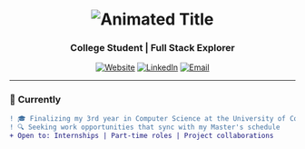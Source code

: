 <h1 align="center">
  <img src="https://readme-typing-svg.demolab.com?font=Fira+Code&weight=600&size=26&duration=3000&pause=500&color=FF7139&background=FFFFFF00&center=true&width=500&lines=✨+Hi,+I'm+[SEU+NOME]!+✨;🚀+[SEU+TÍTULO];🔒+[SEU+INTERESSE];☕+[SUA+FRASE]" alt="Animated Title" />
</h1>

<h3 align="center">
  College Student | Full Stack Explorer
</h3>

<p align="center">
  <a href="https://masa604.github.io/portfolio/"><img src="https://img.shields.io/badge/Website-FF7139?style=for-the-badge&logo=firefox&logoColor=white" alt="Website"></a>
  <a href="https://www.linkedin.com/in/magda-nunes-4650b4282/"><img src="https://img.shields.io/badge/LinkedIn-0077B5?style=for-the-badge&logo=linkedin&logoColor=white" alt="LinkedIn"></a>
  <a href="mailto:magmar406@gmail.com"><img src="https://img.shields.io/badge/Email_Me-D14836?style=for-the-badge&logo=gmail&logoColor=white" alt="Email"></a>
</p>

---

### 🌟 **Currently**  
```diff
! 🎓 Finalizing my 3rd year in Computer Science at the University of Coimbra
! 🔍 Seeking work opportunities that sync with my Master's schedule  
+ Open to: Internships | Part-time roles | Project collaborations  
